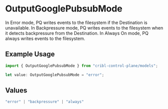 # OutputGooglePubsubMode

In Error mode, PQ writes events to the filesystem if the Destination is unavailable. In Backpressure mode, PQ writes events to the filesystem when it detects backpressure from the Destination. In Always On mode, PQ always writes events to the filesystem.

## Example Usage

```typescript
import { OutputGooglePubsubMode } from "cribl-control-plane/models";

let value: OutputGooglePubsubMode = "error";
```

## Values

```typescript
"error" | "backpressure" | "always"
```